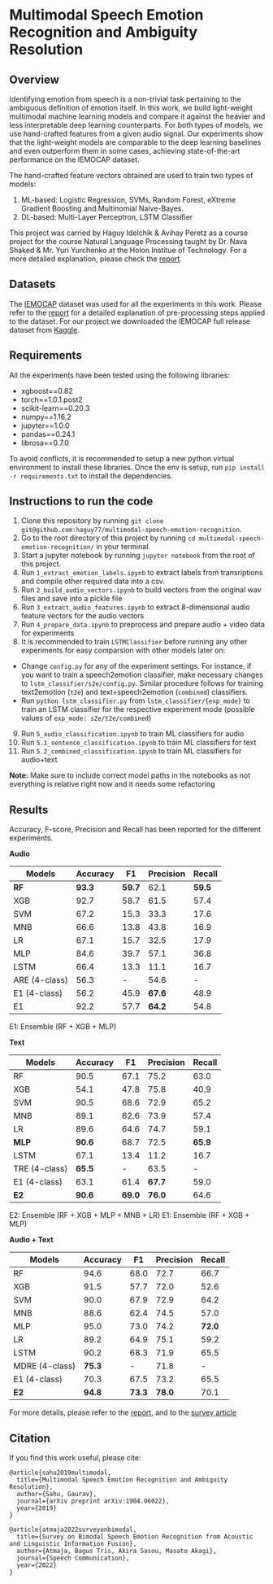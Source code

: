 # Multimodal Speech Emotion Recognition and Ambiguity Resolution

## Overview
Identifying emotion from speech is a non-trivial task pertaining to the ambiguous definition of emotion itself. In this work, we build light-weight multimodal machine learning models and compare it against the heavier and less interpretable deep learning counterparts. For both types of models, we use hand-crafted features from a given audio signal. Our experiments show that the light-weight models are comparable to the deep learning baselines and even outperform them in some cases, achieving state-of-the-art performance on the IEMOCAP dataset.

The hand-crafted feature vectors obtained are used to train two types of models:

1. ML-based: Logistic Regression, SVMs, Random Forest, eXtreme Gradient Boosting and Multinomial Naive-Bayes.
2. DL-based: Multi-Layer Perceptron, LSTM Classifier

This project was carried by Haguy Idelchik & Avihay Peretz as a course project for the course Natural Language Processing taught by Dr. Nava Shaked & Mr. Yuri Yurchenko at the Holon Institue of Technology. For a more detailed explanation, please check the [report](https://arxiv.org/abs/1904.06022).

## Datasets
The [IEMOCAP](https://link.springer.com/content/pdf/10.1007%2Fs10579-008-9076-6.pdf) dataset was used for all the experiments in this work. Please refer to the [report](https://arxiv.org/abs/1904.06022) for a detailed explanation of pre-processing steps applied to the dataset.
For our project we downloaded the IEMOCAP full release dataset from [Kaggle](https://www.kaggle.com/datasets/dejolilandry/iemocapfullrelease).

## Requirements
All the experiments have been tested using the following libraries:
- xgboost==0.82
- torch==1.0.1.post2
- scikit-learn==0.20.3
- numpy==1.16.2
- jupyter==1.0.0
- pandas==0.24.1
- librosa==0.7.0

To avoid conflicts, it is recommended to setup a new python virtual environment to install these libraries. Once the env is setup, run `pip install -r requirements.txt` to install the dependencies.

## Instructions to run the code
1. Clone this repository by running `git clone git@github.com:haguy77/multimodal-speech-emotion-recognition`.
2. Go to the root directory of this project by running `cd multimodal-speech-emotion-recognition/` in your terminal.
3. Start a jupyter notebook by running `jupyter notebook` from the root of this project.
4. Run `1_extract_emotion_labels.ipynb` to extract labels from transriptions and compile other required data into a csv.
5. Run `2_build_audio_vectors.ipynb` to build vectors from the original wav files and save into a pickle file
6. Run `3_extract_audio_features.ipynb` to extract 8-dimensional audio feature vectors for the audio vectors
7. Run `4_prepare_data.ipynb` to preprocess and prepare audio + video data for experiments
8. It is recommended to train `LSTMClassifier` before running any other experiments for easy comparsion with other models later on:
  - Change `config.py` for any of the experiment settings. For instance, if you want to train a speech2emotion classifier, make necessary changes to `lstm_classifier/s2e/config.py`. Similar procedure follows for training text2emotion (`t2e`) and text+speech2emotion (`combined`) classifiers.
  - Run `python lstm_classifier.py` from `lstm_classifier/{exp_mode}` to train an LSTM classifier for the respective experiment mode (possible values of `exp_mode: s2e/t2e/combined`)
9. Run `5_audio_classification.ipynb` to train ML classifiers for audio
10. Run `5.1_sentence_classification.ipynb` to train ML classifiers for text
11. Run `5.2_combined_classification.ipynb` to train ML classifiers for audio+text

**Note:** Make sure to include correct model paths in the notebooks as not everything is relative right now and it needs some refactoring

## Results
Accuracy, F-score, Precision and Recall has been reported for the different experiments.

**Audio**

Models | Accuracy | F1 | Precision | Recall
---|---|---|---|---
**RF** | **93.3** | **59.7** | 62.1 | **59.5**
XGB | 92.7 | 58.7 | 61.5 | 57.4
SVM | 67.2 | 15.3 | 33.3 | 17.6
MNB | 66.6 | 13.8 | 43.8 | 16.9
LR | 67.1 | 15.7 | 32.5 | 17.9
MLP | 84.6 | 39.7 | 57.1 | 36.8
LSTM | 66.4 | 13.3 | 11.1 | 16.7
ARE (4-class) | 56.3 | - | 54.6 | -
E1 (4-class) | 56.2 | 45.9 | **67.6** | 48.9
E1 | 92.2 | 57.7 | **64.2** | 54.8

E1: Ensemble (RF + XGB + MLP)

**Text**

Models | Accuracy | F1 | Precision | Recall
---|---|---|---|---
RF | 90.5 | 67.1 | 75.2 | 63.0
XGB | 54.1 | 47.8 | 75.8 | 40.9
SVM | 90.5 | 68.6 | 72.9 | 65.2
MNB | 89.1 | 62.6 | 73.9 | 57.4
LR | 89.6 | 64.6 | 74.7 | 59.1
**MLP** | **90.6** | 68.7 | 72.5 | **65.9**
LSTM | 67.1 | 13.4 | 11.2 | 16.7
TRE (4-class) | **65.5** | - | 63.5 | -
E1 (4-class) | 63.1 | 61.4 | **67.7** | 59.0
**E2** | **90.6** | **69.0** | **76.0** | 64.6

E2: Ensemble (RF + XGB + MLP + MNB + LR)
E1: Ensemble (RF + XGB + MLP)

**Audio + Text**

Models | Accuracy | F1 | Precision | Recall
---|---|---|---|---
RF | 94.6 | 68.0 | 72.7 | 66.7
XGB | 91.5 | 57.7 | 72.0 | 52.6
SVM | 90.0 | 67.9 | 72.9 | 64.2
MNB | 88.6 | 62.4 | 74.5 | 57.0
MLP | 95.0 | 73.0 | 74.2 | **72.0**
LR | 89.2 | 64.9 | 75.1 | 59.2
LSTM | 90.2 | 68.3 | 71.9 | 65.5
MDRE (4-class) | **75.3** | - | 71.8 | -
E1 (4-class) | 70.3 | 67.5 | 73.2 | 65.5
**E2** | **94.8** | **73.3** | **78.0** | 70.1

For more details, please refer to the [report](https://arxiv.org/abs/1904.06022), and to the [survey article](https://www.sciencedirect.com/science/article/pii/S0167639322000413/pdfft?md5=fe042a81eb4b13f10d5f48f13b03209b&pid=1-s2.0-S0167639322000413-main.pdf)

## Citation
If you find this work useful, please cite:

```
@article{sahu2019multimodal,
  title={Multimodal Speech Emotion Recognition and Ambiguity Resolution},
  author={Sahu, Gaurav},
  journal={arXiv preprint arXiv:1904.06022},
  year={2019}
}
```

```
@article{atmaja2022surveyonbimodal,
  title={Survey on Bimodal Speech Emotion Recognition from Acoustic and Linguistic Information Fusion},
  author={Atmaja, Bagus Tris, Akira Sasou, Masato Akagi},
  journal={Speech Communication},
  year={2022}
}
```
